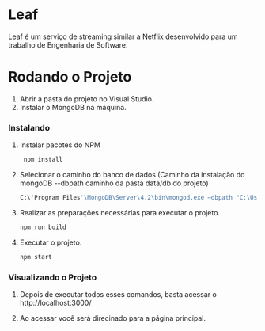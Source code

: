 # Leaf
Leaf é um serviço de streaming similar a Netflix desenvolvido para um trabalho de Engenharia de Software. 

# Rodando o Projeto

1. Abrir a pasta do projeto no Visual Studio.
2. Instalar o MongoDB na máquina.

### Instalando 

1. Instalar pacotes do NPM
   ```sh 
    npm install
   ```
      
2. Selecionar o caminho do banco de dados (Caminho da instalação do mongoDB --dbpath caminho da pasta data/db do projeto)
    ```sh 
    C:\'Program Files'\MongoDB\Server\4.2\bin\mongod.exe –dbpath "C:\Users\Lucas\Desktop\Leaf\Leaf_c\data/db
    ```

3. Realizar as preparações necessárias para executar o projeto.
    ```sh 
    npm run build 
    ```

4. Executar o projeto. 
    ```sh
    npm start
    ```

### Visualizando o Projeto
1. Depois de executar todos esses comandos, basta acessar o
http://localhost:3000/

5. Ao acessar você será direcinado para a página principal.
